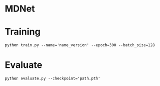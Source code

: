 # MDNet
# Training
```
python train.py --name='name_version' --epoch=300 --batch_size=128
```
# Evaluate
```
python evaluate.py --checkpoint='path.pth'
```
